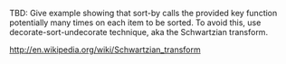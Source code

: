 
TBD: Give example showing that sort-by calls the provided key function
potentially many times on each item to be sorted.  To avoid this, use
decorate-sort-undecorate technique, aka the Schwartzian transform.

http://en.wikipedia.org/wiki/Schwartzian_transform
